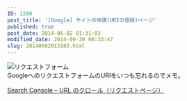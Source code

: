 ```yaml
---
ID: 1280
post_title: '[Google] サイトの申請(URIの登録)ページ'
published: true
post_date: 2014-06-02 01:31:03
modified_date: 2014-09-30 00:33:47
slug: 20140602013103.html
---
```

<img decoding="async" lazyload="lazy" src="" class="img-thumbnail" alt="リクエストフォーム"><br />
GoogleへのリクエストフォームのURIをいつも忘れるのでメモ。</p>
<p><a href="https://www.google.com/webmasters/tools/submit-url?hl=ja">Search Console &#8211; URL のクロール（リクエストページ）</a>